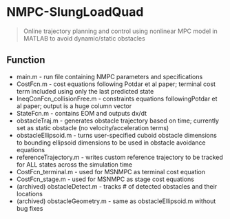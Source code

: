 # NMPC-SlungLoadQuad
>Online trajectory planning and control using nonlinear MPC model in MATLAB to avoid dynamic/static obstacles

## Function
- main.m - run file containing NMPC parameters and specifications
- CostFcn.m - cost equations following Potdar et al paper; terminal cost term included using only the last predicted state 
- IneqConFcn_collisionFree.m - constraints equations followingPotdar et al paper; output is a huge column vector
- StateFcn.m - contains EOM and outputs dx/dt
- obstacleTraj.m - generates obstacle trajectory based on time; currently set as static obstacle (no velocity/acceleration terms)
- obstacleEllipsoid.m - turns user-specified cuboid obstacle dimensions to bounding ellipsoid dimensions to be used in obstacle avoidance equations 
- referenceTrajectory.m - writes custom reference trajectory to be tracked for ALL states across the simulation time
- CostFcn_terminal.m - used for MSNMPC as terminal cost equation
- CostFcn_stage.m - used for MSNMPC as stage cost equations
- (archived) obstacleDetect.m - tracks # of detected obstacles and their locations
- (archived) obstacleGeometry.m - same as obstacleEllipsoid.m without bug fixes
